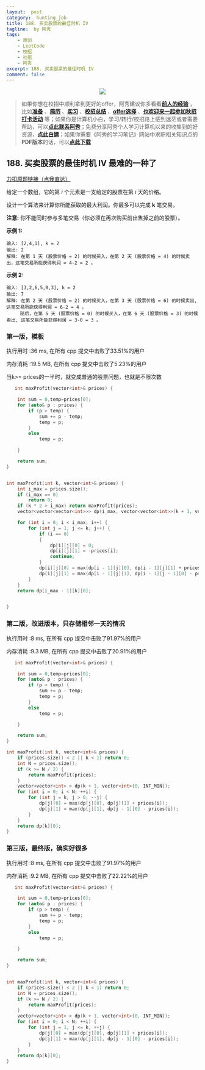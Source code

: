 ```yaml
---
layout:  post
category:  hunting_job
title: 188. 买卖股票的最佳时机 IV
tagline:  by 阿秀
tags:
    - 原创
    - LeetCode
    - 校招
    - 社招
    - 阿秀
excerpt: 188. 买卖股票的最佳时机 IV
comment: false
---
```






<div align="center">
  <a href="/notes/05-xiustar/01-xiustar_reading_guide/01-introduce.html#阿秀组建了一个校招学习圈子">
      <img src="https://axiu-image-bed.oss-cn-shanghai.aliyuncs.com/img/202206190108471.png">
  </a></div>



> 如果你想在校招中顺利拿到更好的offer，阿秀建议你多看看<font style="font-weight:bold; color:#4169E1;text-decoration:underline;">[前人的经验](/notes/05-xiustar/01-xiustar_reading_guide/01-introduce.md)</font> ，比如<font style="font-weight:bold; color:#4169E1;text-decoration:underline;">[准备](/notes/05-xiustar/02-campus_prepare/02-01-校招重要时间点科普.md)</font> 、<font style="font-weight:bold; color:#4169E1;text-decoration:underline;">[简历](/notes/05-xiustar/03-resume/01-00-简历开篇词.md)</font> 、<font style="font-weight:bold; color:#4169E1;text-decoration:underline;">[实习](/notes/05-xiustar/04-school_practice/20220320-从公司角度来看，为什么要招实习生.md)</font> 、<font style="font-weight:bold; color:#4169E1;text-decoration:underline;">[校招总结](/notes/05-xiustar/05-campus_recruitment/2020-12-16-双非渣硕的秋招之路总结（已拿抖音研发岗SP）.md)</font> 、<font style="font-weight:bold; color:#4169E1;text-decoration:underline;">[offer选择](/notes/05-xiustar/06-offer/01-offer_choose.md)</font> 、<font style="font-weight:bold; color:#4169E1;text-decoration:underline;">[也欢迎来一起参加秋招打卡活动](/notes/05-xiustar/01-xiustar_reading_guide/01-introduce.html#阿秀组建了一个校招学习圈子)</font> 等；如果你是计算机小白，学习/转行/校招路上感到迷茫或者需要帮助，可以<font style="font-weight:bold; color:#4169E1;text-decoration:underline;">[点此联系阿秀](/notes/08-other/02-question.md#_4、阿秀-如何才能联系到你)</font>；免费分享阿秀个人学习计算机以来的收集到的好资源，<font style="font-weight:bold; color:#4169E1;text-decoration:underline;">[点此白嫖](/notes/07-resources/01-free/01-introduce.md)</font>；如果你需要《阿秀的学习笔记》网站中求职相关知识点的**PDF版本**的话，可以<font style="font-weight:bold; color:#4169E1;text-decoration:underline;">[点此下载](/notes/08-other/02-question.md#_5、如何下载阿秀的学习笔记内容pdf版本)</font> 





## 188. 买卖股票的最佳时机 IV 最难的一种了

[力扣原题链接（点我直达）](https://leetcode-cn.com/problems/best-time-to-buy-and-sell-stock-iv/)

给定一个数组，它的第 *i* 个元素是一支给定的股票在第 *i* 天的价格。

设计一个算法来计算你所能获取的最大利润。你最多可以完成 **k** 笔交易。

**注意:** 你不能同时参与多笔交易（你必须在再次购买前出售掉之前的股票）。

**示例 1:**

```
输入: [2,4,1], k = 2
输出: 2
解释: 在第 1 天 (股票价格 = 2) 的时候买入，在第 2 天 (股票价格 = 4) 的时候卖出，这笔交易所能获得利润 = 4-2 = 2 。
```

**示例 2:**

```
输入: [3,2,6,5,0,3], k = 2
输出: 7
解释: 在第 2 天 (股票价格 = 2) 的时候买入，在第 3 天 (股票价格 = 6) 的时候卖出, 这笔交易所能获得利润 = 6-2 = 4 。
     随后，在第 5 天 (股票价格 = 0) 的时候买入，在第 6 天 (股票价格 = 3) 的时候卖出, 这笔交易所能获得利润 = 3-0 = 3 。
```

### 第一版，模板

执行用时 :36 ms, 在所有 cpp 提交中击败了33.51%的用户

内存消耗 :19.5 MB, 在所有 cpp 提交中击败了5.23%的用户

当k>= prices的一半时，就变成普通的股票问题，也就是不限次数



```c++
   int maxProfit(vector<int>& prices) {

	int sum = 0,temp=prices[0];
	for (auto& p : prices) {
		if (p > temp) {
			sum += p - temp;
			temp = p;
		}
		else
			temp = p;

	}

	return sum;
}


int maxProfit(int k, vector<int>& prices) {
	int i_max = prices.size();
	if (i_max == 0)
		return 0;
	if (k * 2 > i_max) return maxProfit(prices);
	vector<vector<vector<int>>> dp(i_max, vector<vector<int>>(k + 1, vector<int>(2, 0)));

	for (int i = 0; i < i_max; i++) {
		for (int j = 1; j <= k; j++) {
			if (i == 0)
			{
				dp[i][j][0] = 0;
				dp[i][j][1] = -prices[i];
				continue;
			}
			dp[i][j][0] = max(dp[i - 1][j][0], dp[i - 1][j][1] + prices[i]);
			dp[i][j][1] = max(dp[i - 1][j][1], dp[i - 1][j - 1][0] - prices[i]);
		}
	}
	return dp[i_max - 1][k][0];


}
```





### 第二版，改进版本，只存储相邻一天的情况

执行用时 :8 ms, 在所有 cpp 提交中击败了91.97%的用户

内存消耗 :9.3 MB, 在所有 cpp 提交中击败了20.91%的用户

```c++
   int maxProfit(vector<int>& prices) {

	int sum = 0,temp=prices[0];
	for (auto& p : prices) {
		if (p > temp) {
			sum += p - temp;
			temp = p;
		}
		else
			temp = p;

	}

	return sum;
}

int maxProfit(int k, vector<int>& prices) {
	if (prices.size() < 2 || k < 1) return 0;
	int N = prices.size();
	if (k >= N / 2) {
		return maxProfit(prices);
	}
	vector<vector<int> > dp(k + 1, vector<int>{0, INT_MIN});
	for (int i = 0; i < N; ++i) {
		for (int j = k; j > 0; --j) {
			dp[j][0] = max(dp[j][0], dp[j][1] + prices[i]);
			dp[j][1] = max(dp[j][1], dp[j - 1][0] - prices[i]);
		}
	}
	return dp[k][0];
}
```



### 第三版，最终版，确实好很多

执行用时 :8 ms, 在所有 cpp 提交中击败了91.97%的用户

内存消耗 :9.2 MB, 在所有 cpp 提交中击败了22.22%的用户



```c++
   int maxProfit(vector<int>& prices) {

	int sum = 0,temp=prices[0];
	for (auto& p : prices) {
		if (p > temp) {
			sum += p - temp;
			temp = p;
		}
		else
			temp = p;

	}

	return sum;
}


int maxProfit(int k, vector<int>& prices) {
	if (prices.size() < 2 || k < 1) return 0;
	int N = prices.size();
	if (k >= N / 2) {
		return maxProfit(prices);
	}
	vector<vector<int> > dp(k + 1, vector<int>{0, INT_MIN});
	for (int i = 0; i < N; ++i) {
		for (int j = 1; j <= k; ++j) {
			dp[j][0] = max(dp[j][0], dp[j][1] + prices[i]);
			dp[j][1] = max(dp[j][1], dp[j - 1][0] - prices[i]);
		}
	}
	return dp[k][0];
}
```

<p id="打家劫舍"></p>

